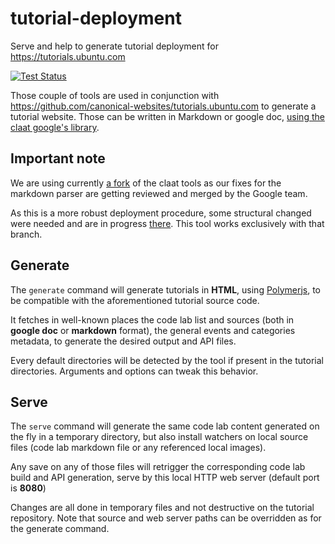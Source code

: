 # tutorial-deployment
Serve and help to generate tutorial deployment for https://tutorials.ubuntu.com

[![Test Status](https://travis-ci.org/Ubuntu/tutorial-deployment.svg?branch=master)](https://travis-ci.org/Ubuntu/tutorial-deployment)

Those couple of tools are used in conjunction with https://github.com/canonical-websites/tutorials.ubuntu.com to generate a tutorial website. Those can be written in Markdown or google doc, [using the claat google's library](https://github.com/googlecodelabs/tools).

## Important note
We are using currently [a fork](https://github.com/didrocks/codelab-ubuntu-tools) of the claat tools as our fixes for the markdown parser are getting reviewed and merged by the Google team.

As this is a more robust deployment procedure, some structural changed were needed and are in progress [there](https://github.com/didrocks/tutorials.ubuntu.com/tree/reformat-tooling). This tool works exclusively with that branch.

## Generate
The `generate` command will generate tutorials in **HTML**, using [Polymerjs](https://www.polymer-project.org/), to be compatible with the aforementioned tutorial source code.

It fetches in well-known places the code lab list and sources (both in **google doc** or **markdown** format), the general events and categories metadata, to generate the desired output and API files.

Every default directories will be detected by the tool if present in the tutorial directories. Arguments and options can tweak this behavior.

## Serve
The `serve` command will generate the same code lab content generated on the fly in a temporary directory, but also install watchers on local source files (code lab markdown file or any referenced local images).

Any save on any of those files will retrigger the corresponding code lab build and API generation, serve by this local HTTP web server (default port is **8080**)

Changes are all done in temporary files and not destructive on the tutorial repository. Note that source and web server paths can be overridden as for the generate command.
